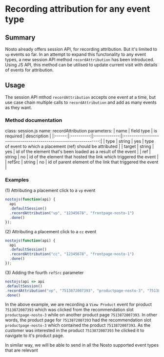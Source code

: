 
# Recording attribution for any event type
## Summary
Nosto already offers session API, for recording attribution. But it's limited to `vp` events so far. In an attempt to expand this functonality to any event types, a new session API method `recordAttribution` has been introduced. Using JS API, this method can be utilised to update current visit with details of events for attribution.

## Usage
The session API mthod `recordAttribution` accepts one event at a time, but use case chain multiple calls to `recordAttribution` and add as many events as they want. 

### Method documentation
class: session.js
name: recordAttribution
parameters: 
|  name  | field type | is required | description                                                      |
|:------:|:----------:|:-------------:|:------------------------------------------------------------------:|
|  type  |   string   |     yes     | type of event to which a placement (ref) should be attributed    |
| target |   string   |     yes     | id of the element that's been loaded as a result of the event    |
|   ref  |   string   |      no     | id of the element that hosted the link which triggered the event |
| refSrc |   string   |      no     | id of parent element of the link that triggered the event        |

### Examples

(1) Attributing a placement click to a `vp` event

```javascript
nostojs(function(api) {
  api
  .defaultSession()
  .recordAttribution("vp", "12345678", "frontpage-nosto-1")
  .done()
});
```
(2) Attributing a placement click to a `cc` event

```javascript
nostojs(function(api) {
  api
  .defaultSession()
  .recordAttribution("cc", "12345678", "frontpage-nosto-1")
  .done()
});
```
(3) Adding the fourth `refSrc` parameter

```javascript
nostojs(api => api
.defaultSession()
.recordAttribution("vp", "7513872007393", "productpage-nosto-3", "7513872007393")
.done()
```
In the above example, we are recording a `View Product` event for product `7513872007393` which was clicked from the recommendation slot `productpage-nosto-3` while on another product page `7513872007393`. In other words, the product page for `7513872007393` had the recommendation slot `productpage-nosto-3` which contained the product `7513872007393`. As the customer was interested in the product `7513872007393` he clicked it to navigate to it's product page. 

In similar way, we will be able to send in all the Nosto supported event types that are relevant